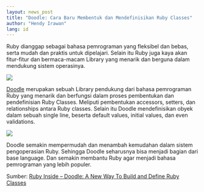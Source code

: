 ```yaml
---
layout: news_post
title: "Doodle: Cara Baru Membentuk dan Mendefinisikan Ruby Classes"
author: "Hendy Irawan"
lang: id
---
```


Ruby dianggap sebagai bahasa pemrograman yang fleksibel dan bebas, serta
mudah dan praktis untuk dipelajari. Selain itu Ruby juga kaya akan
fitur-fitur dan bermaca-macam Library yang menarik dan berguna dalam
mendukung sistem operasinya.

![](http://farm4.static.flickr.com/3071/2329670667_e60f7b0275_o.jpg)

[Doodle][1] merupakan sebuah Library pendukung dari bahasa pemrograman
Ruby yang menarik dan berfungsi dalam proses pembentukan dan
pendefinisian Ruby Classes. Meliputi pembentukan accessors, setters, dan
relationships antara Ruby classes. Selain itu Doodle mendefinisikan
obyek dalam sebuah single line, beserta default values, initial values,
dan even validations.

![](http://farm4.static.flickr.com/3122/2330514864_c75f19f1ed_o.jpg)

Doodle semakin mempermudah dan menambah kemudahan dalam sistem
pengoperasian Ruby. Sehingga Doodle seharusnya bisa menjadi bagian dari
base language. Dan semakin membantu Ruby agar menjadi bahasa pemrograman
yang lebih populer.

Sumber: [Ruby Inside – Doodle: A New Way To Build and Define Ruby
Classes][2]



[1]: http://doodle.rubyforge.org/ 
[2]: http://www.rubyinside.com/doodle-a-new-way-to-build-and-define-ruby-classes-795.html 
